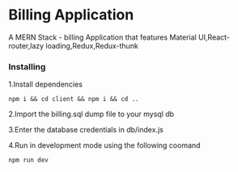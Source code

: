 # Billing Application

A MERN Stack - billing Application that features Material UI,React-router,lazy loading,Redux,Redux-thunk

### Installing

1.Install dependencies

```
npm i && cd client && npm i && cd ..

```

2.Import the billing.sql dump file to your mysql db

3.Enter the database credentials in db/index.js

4.Run in development mode using the following coomand

```
npm run dev
```



